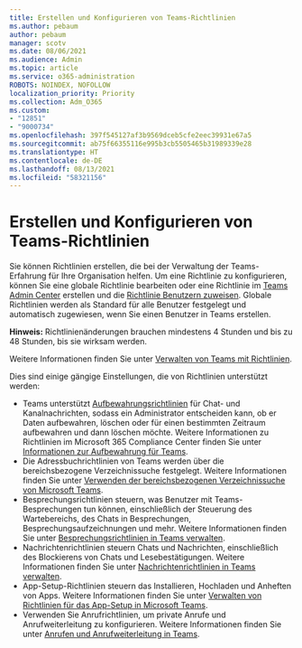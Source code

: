 ```yaml
---
title: Erstellen und Konfigurieren von Teams-Richtlinien
ms.author: pebaum
author: pebaum
manager: scotv
ms.date: 08/06/2021
ms.audience: Admin
ms.topic: article
ms.service: o365-administration
ROBOTS: NOINDEX, NOFOLLOW
localization_priority: Priority
ms.collection: Adm_O365
ms.custom:
- "12851"
- "9000734"
ms.openlocfilehash: 397f545127af3b9569dceb5cfe2eec39931e67a5
ms.sourcegitcommit: ab75f66355116e995b3cb5505465b31989339e28
ms.translationtype: HT
ms.contentlocale: de-DE
ms.lasthandoff: 08/13/2021
ms.locfileid: "58321156"
---
```

# <a name="create-and-configure-teams-policies"></a>Erstellen und Konfigurieren von Teams-Richtlinien

Sie können Richtlinien erstellen, die bei der Verwaltung der Teams-Erfahrung für Ihre Organisation helfen. Um eine Richtlinie zu konfigurieren, können Sie eine globale Richtlinie bearbeiten oder eine Richtlinie im [Teams Admin Center](https://admin.microsoft.com/) erstellen und die [Richtlinie Benutzern zuweisen](https://docs.microsoft.com/microsoftteams/assign-policies). Globale Richtlinien werden als Standard für alle Benutzer festgelegt und automatisch zugewiesen, wenn Sie einen Benutzer in Teams erstellen.

**Hinweis:** Richtlinienänderungen brauchen mindestens 4 Stunden und bis zu 48 Stunden, bis sie wirksam werden. 

Weitere Informationen finden Sie unter [Verwalten von Teams mit Richtlinien](https://docs.microsoft.com/microsoftteams/manage-teams-with-policies).

Dies sind einige gängige Einstellungen, die von Richtlinien unterstützt werden:

- Teams unterstützt [Aufbewahrungsrichtlinien](https://docs.microsoft.com/microsoftteams/retention-policies) für Chat- und Kanalnachrichten, sodass ein Administrator entscheiden kann, ob er Daten aufbewahren, löschen oder für einen bestimmten Zeitraum aufbewahren und dann löschen möchte. Weitere Informationen zu Richtlinien im Microsoft 365 Compliance Center finden Sie unter [Informationen zur Aufbewahrung für Teams](https://docs.microsoft.com/microsoftteams/assign-policies).
- Die Adressbuchrichtlinien von Teams werden über die bereichsbezogene Verzeichnissuche festgelegt. Weitere Informationen finden Sie unter [Verwenden der bereichsbezogenen Verzeichnissuche von Microsoft Teams](https://docs.microsoft.com/MicrosoftTeams/teams-scoped-directory-search).
- Besprechungsrichtlinien steuern, was Benutzer mit Teams-Besprechungen tun können, einschließlich der Steuerung des Wartebereichs, des Chats in Besprechungen, Besprechungsaufzeichnungen und mehr. Weitere Informationen finden Sie unter [Besprechungsrichtlinien in Teams verwalten](https://docs.microsoft.com/microsoftteams/meeting-policies-in-teams).
- Nachrichtenrichtlinien steuern Chats und Nachrichten, einschließlich des Blockierens von Chats und Lesebestätigungen. Weitere Informationen finden Sie unter [Nachrichtenrichtlinien in Teams verwalten](https://docs.microsoft.com/microsoftteams/messaging-policies-in-teams).
- App-Setup-Richtlinien steuern das Installieren, Hochladen und Anheften von Apps. Weitere Informationen finden Sie unter [Verwalten von Richtlinien für das App-Setup in Microsoft Teams](https://docs.microsoft.com/MicrosoftTeams/teams-app-setup-policies).
- Verwenden Sie Anrufrichtlinien, um private Anrufe und Anrufweiterleitung zu konfigurieren. Weitere Informationen finden Sie unter [Anrufen und Anrufweiterleitung in Teams](https://docs.microsoft.com/MicrosoftTeams/teams-calling-policy).


